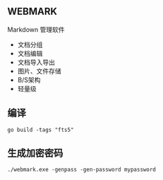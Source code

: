 ## WEBMARK

Markdown 管理软件

+ 文档分组
+ 文档编辑
+ 文档导入导出
+ 图片、文件存储
+ B/S架构
+ 轻量级

## 编译

`go build -tags "fts5"`

## 生成加密密码

```shell
./webmark.exe -genpass -gen-password mypassword
```
